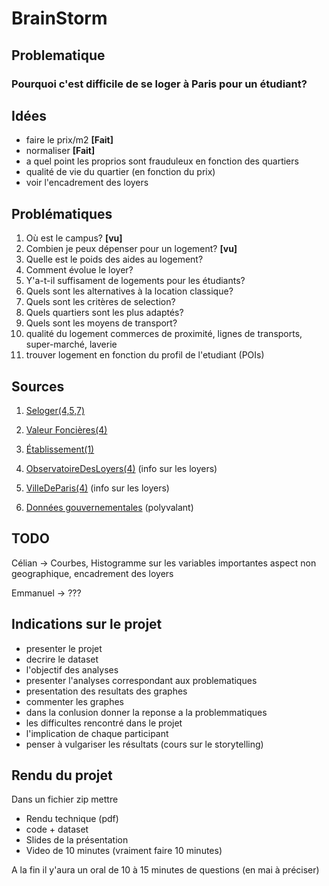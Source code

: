 # BrainStorm

## Problematique

### Pourquoi c'est difficile de se loger à Paris pour un étudiant?

## Idées

- faire le prix/m2 **[Fait]**
- normaliser **[Fait]**
- a quel point les proprios sont frauduleux en fonction des quartiers
- qualité de vie du quartier (en fonction du prix)
- voir l'encadrement des loyers

## Problématiques

1. Où est le campus? **[vu]**
2. Combien je peux dépenser pour un logement? **[vu]**
3. Quelle est le poids des aides au logement?
4. Comment évolue le loyer?
5. Y'a-t-il suffisament de logements pour les étudiants?
6. Quels sont les alternatives à la location classique?
7. Quels sont les critères de selection?
8. Quels quartiers sont les plus adaptés?
9. Quels sont les moyens de transport?
10. qualité du logement commerces de proximité, lignes de transports, super-marché, laverie
11. trouver logement en fonction du profil de l'etudiant (POIs)

## Sources

1. [Seloger(4,5,7)](https://www.seloger.com/)

2. [Valeur Foncières(4)](https://www.data.gouv.fr/fr/datasets/demandes-de-valeurs-foncieres/#/resources)

3. [Établissement(1)](https://data.enseignementsup-recherche.gouv.fr/explore/dataset/fr-esr-principaux-etablissements-enseignement-superieur/export/?disjunctive.type_d_etablissement&disjunctive.typologie_d_universites_et_assimiles&sort=uo_lib)

4. [ObservatoireDesLoyers(4)](https://www.observatoire-des-loyers.fr/donnees-annee) (info sur les loyers)

5. [VilleDeParis(4)](https://opendata.paris.fr/explore/dataset/logement-encadrement-des-loyers/export/?disjunctive.nom_quartier&disjunctive.piece&disjunctive.epoque&disjunctive.meuble_txt&disjunctive.id_zone&disjunctive.annee) (info sur les loyers)

6. [Données gouvernementales](https://www.data.gouv.fr/fr/) (polyvalant)

## TODO

Célian -> Courbes, Histogramme sur les variables importantes aspect non geographique, encadrement des loyers

Emmanuel -> ???

## Indications sur le projet

- presenter le projet
- decrire le dataset
- l'objectif des analyses
- presenter l'analyses correspondant aux problematiques
- presentation des resultats des graphes
- commenter les graphes  
- dans la conlusion donner la reponse a la problemmatiques
- les difficultes rencontré dans le projet
- l'implication de chaque participant
- penser à vulgariser les résultats (cours sur le storytelling)

## Rendu du projet

Dans un fichier zip mettre  

- Rendu technique (pdf)
- code + dataset
- Slides de la présentation
- Video de 10 minutes (vraiment faire 10 minutes)

A la fin il y'aura un oral de 10 à 15 minutes de questions (en mai à préciser)
